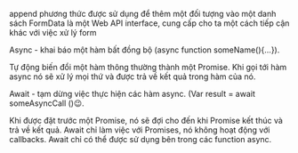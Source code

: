 append phương thức được sử dụng để thêm một đối tượng vào một danh sách
FormData là một Web API interface, cung cấp cho ta một cách tiếp cận khác với việc xử lý form

Async - khai báo một hàm bất đồng bộ (async function someName(){...}).

Tự động biến đổi một hàm thông thường thành một Promise.
Khi gọi tới hàm async nó sẽ xử lý mọi thứ và được trả về kết quả trong hàm của nó.

Await - tạm dừng việc thực hiện các hàm async. (Var result = await someAsyncCall ()😉.

Khi được đặt trước một Promise, nó sẽ đợi cho đến khi Promise kết thúc và trả về kết quả.
Await chỉ làm việc với Promises, nó không hoạt động với callbacks.
Await chỉ có thể được sử dụng bên trong các function async.
